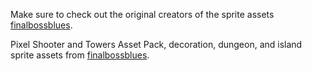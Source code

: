 Make sure to check out the original creators of the sprite assets [finalbossblues](https://finalbossblues.itch.io/).

Pixel Shooter and Towers Asset Pack, decoration, dungeon, and island sprite assets from [finalbossblues](https://finalbossblues.itch.io/).


